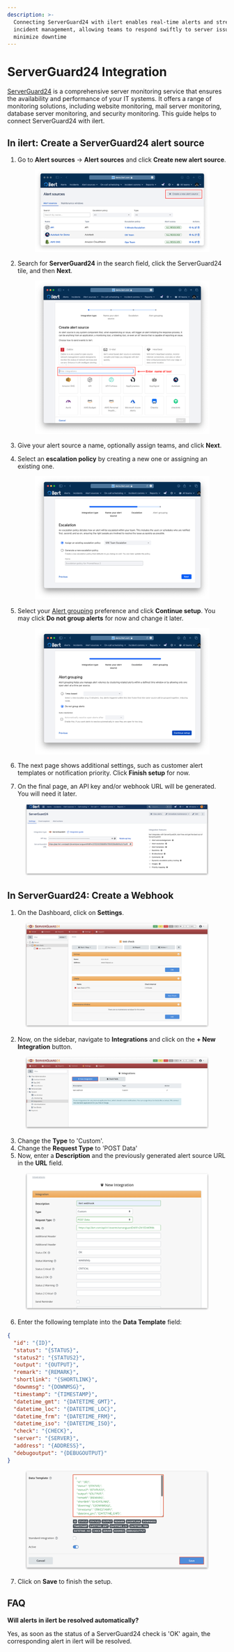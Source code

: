 ```yaml
---
description: >-
  Connecting ServerGuard24 with ilert enables real-time alerts and streamlined
  incident management, allowing teams to respond swiftly to server issues and
  minimize downtime
---
```


# ServerGuard24 Integration

[ServerGuard24](https://www.serverguard24.com/index.html) is a comprehensive server monitoring service that ensures the availability and performance of your IT systems. It offers a range of monitoring solutions, including website monitoring, mail server monitoring, database server monitoring, and security monitoring. This guide helps to connect ServerGuard24 with ilert.

## In ilert: Create a ServerGuard24 alert source <a href="#create-alarm-source" id="create-alarm-source"></a>

1.  Go to **Alert sources** -> **Alert sources** and click **Create new alert source**.

    <figure><img src="../.gitbook/assets/Screenshot 2023-08-28 at 10.21.10.png" alt=""><figcaption></figcaption></figure>
2.  Search for **ServerGuard24** in the search field, click the ServerGuard24 tile, and then **Next**.&#x20;

    <figure><img src="../.gitbook/assets/Screenshot 2023-08-28 at 10.24.23.png" alt=""><figcaption></figcaption></figure>
3. Give your alert source a name, optionally assign teams, and click **Next**.
4.  Select an **escalation policy** by creating a new one or assigning an existing one.

    <figure><img src="../.gitbook/assets/Screenshot 2023-08-28 at 11.37.47.png" alt=""><figcaption></figcaption></figure>
5.  Select your [Alert grouping](../alerting/alert-sources.md#alert-grouping) preference and click **Continue setup**. You may click **Do not group alerts** for now and change it later.&#x20;

    <figure><img src="../.gitbook/assets/Screenshot 2023-08-28 at 11.38.24.png" alt=""><figcaption></figcaption></figure>
6. The next page shows additional settings, such as customer alert templates or notification priority. Click **Finish setup** for now.
7. On the final page, an API key and/or webhook URL will be generated. You will need it later.

<figure><img src="../.gitbook/assets/il-1 (2).png" alt="" width="563"><figcaption></figcaption></figure>

## In ServerGuard24: Create a Webhook

1. On the Dashboard, click on **Settings**.

<figure><img src="../.gitbook/assets/1 (16).png" alt=""><figcaption></figcaption></figure>

2. Now, on the sidebar, navigate to **Integrations** and click on the **+ New Integration** button.

<figure><img src="../.gitbook/assets/2 (14).png" alt=""><figcaption></figcaption></figure>

3. Change the **Type** to 'Custom'.
4. Change the **Request Type** to 'POST Data'
5. Now, enter a **Description** and the previously generated alert source URL in the **URL** field.

<figure><img src="../.gitbook/assets/3 (13).png" alt=""><figcaption></figcaption></figure>

6. Enter the following template into the **Data Template** field:

```json
{
  "id": "{ID}",
  "status": "{STATUS}",
  "status2": "{STATUS2}",
  "output": "{OUTPUT}",
  "remark": "{REMARK}",
  "shortlink": "{SHORTLINK}",
  "downmsg": "{DOWNMSG}",
  "timestamp": "{TIMESTAMP}",
  "datetime_gmt": "{DATETIME_GMT}",
  "datetime_loc": "{DATETIME_LOC}",
  "datetime_frm": "{DATETIME_FRM}",
  "datetime_iso": "{DATETIME_ISO}",
  "check": "{CHECK}",
  "server": "{SERVER}",
  "address": "{ADDRESS}",
  "debugoutput": "{DEBUGOUTPUT}"
}
```

<figure><img src="../.gitbook/assets/4 (12).png" alt=""><figcaption></figcaption></figure>

7. Click on **Save** to finish the setup.

## FAQ <a href="#faq" id="faq"></a>

**Will alerts in ilert be resolved automatically?**

Yes, as soon as the status of a ServerGuard24 check is 'OK' again, the corresponding alert in ilert will be resolved.
